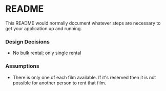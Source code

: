 # README #

This README would normally document whatever steps are necessary to get your application up and running.

### Design Decisions
- No bulk rental; only single rental

### Assumptions
- There is only one of each film available. If it's reserved then it is not possible for another person to rent that film.
